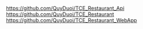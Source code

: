 https://github.com/QuyDuoi/TCE_Restaurant_Api
https://github.com/QuyDuoi/TCE_Restaurant
https://github.com/QuyDuoi/TCE_Restaurant_WebApp
